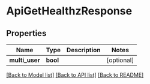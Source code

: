 # ApiGetHealthzResponse

## Properties

| Name           | Type     | Description | Notes      |
| -------------- | -------- | ----------- | ---------- |
| **multi_user** | **bool** |             | [optional] |

[[Back to Model list]](../README.md#documentation-for-models) [[Back to API list]](../README.md#documentation-for-api-endpoints) [[Back to README]](../README.md)
